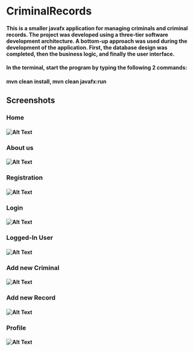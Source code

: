 # CriminalRecords
#### This is a smaller javafx application for managing criminals and criminal records. The project was developed using a three-tier software development architecture. A bottom-up approach was used during the development of the application. First, the database design was completed, then the business logic, and finally the user interface. 
#### In the terminal, start the program by typing the following 2 commands:
#### mvn clean install, mvn clean javafx:run


## Screenshots 
### Home
#### ![Alt Text](./src/main/resources/screenshots/home.jpg)
### About us
#### ![Alt Text](./src/main/resources/screenshots/about.jpg)
### Registration
#### ![Alt Text](./src/main/resources/screenshots/registration.jpg)
### Login
#### ![Alt Text](./src/main/resources/screenshots/login.jpg)
### Logged-In User
#### ![Alt Text](./src/main/resources/screenshots/employee.jpg)
### Add new Criminal
#### ![Alt Text](./src/main/resources/screenshots/addCriminal.jpg)
### Add new Record
#### ![Alt Text](./src/main/resources/screenshots/addRecord.jpg)
### Profile
#### ![Alt Text](./src/main/resources/screenshots/profile.jpg)

